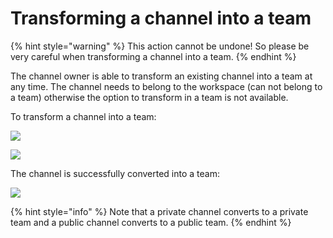 # Transforming a channel into a team

{% hint style="warning" %}
This action cannot be undone! So please be very careful when transforming a channel into a team.
{% endhint %}

The channel owner is able to transform an existing channel into a team at any time. The channel needs to belong to the workspace \(can not belong to a team\) otherwise the option to transform in a team is not available.

To transform a channel into a team:

![](../../../../.gitbook/assets/image%20%28379%29.png)

![](../../../../.gitbook/assets/image%20%28378%29.png)

The channel is successfully converted into a team:

![](../../../../.gitbook/assets/image%20%28383%29.png)

{% hint style="info" %}
Note that a private channel converts to a private team and a public channel converts to a public team. 
{% endhint %}

